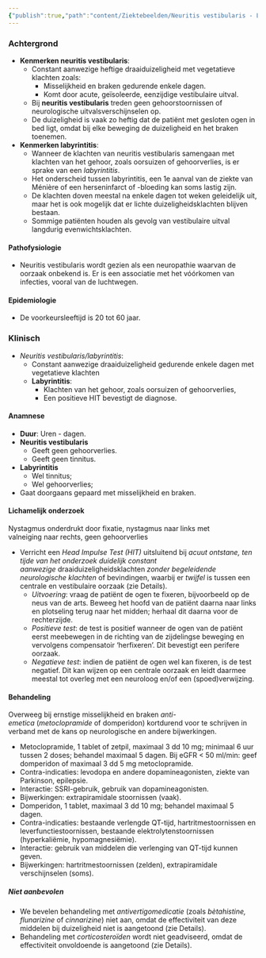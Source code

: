 ```yaml
---
{"publish":true,"path":"content/Ziektebeelden/Neuritis vestibularis - Labyrintitis.md","permalink":"/content/ziektebeelden/neuritis-vestibularis-labyrintitis/","title":"Neuritis vestibularis - Labyrintitis","tags":["KNO/Vestibulologie","Ziektebeeld"]}
---
```




### Achtergrond

- **Kenmerken neuritis vestibularis**:
	- Constant aanwezige heftige draaiduizeligheid met vegetatieve klachten zoals:
		- Misselijkheid en braken gedurende enkele dagen.
		- Komt door acute, geïsoleerde, eenzijdige vestibulaire uitval.
	- Bij **neuritis vestibularis** treden geen gehoorstoornissen of neurologische uitvalsverschijnselen op.
	- De duizeligheid is vaak zo heftig dat de patiënt met gesloten ogen in bed ligt, omdat bij elke beweging de duizeligheid en het braken toenemen.
- **Kenmerken labyrintitis**:
	- Wanneer de klachten van neuritis vestibularis samengaan met klachten van het gehoor, zoals oorsuizen of gehoorverlies, is er sprake van een _labyrintitis_. 
	- Het onderscheid tussen labyrintitis, een 1e aanval van de ziekte van Ménière of een herseninfarct of -bloeding kan soms lastig zijn.
	- De klachten doven meestal na enkele dagen tot weken geleidelijk uit, maar het is ook mogelijk dat er lichte duizeligheidsklachten blijven bestaan. 
	- Sommige patiënten houden als gevolg van vestibulaire uitval langdurig evenwichtsklachten.
#### Pathofysiologie

- Neuritis vestibularis wordt gezien als een neuropathie waarvan de oorzaak onbekend is. Er is een associatie met het vóórkomen van infecties, vooral van de luchtwegen.

#### Epidemiologie
- De voorkeursleeftijd is 20 tot 60 jaar.
### Klinisch
- _Neuritis vestibularis/labyrintitis_: 
	- Constant aanwezige draaiduizeligheid gedurende enkele dagen met vegetatieve klachten
	- **Labyrintitis**:
		- Klachten van het gehoor, zoals oorsuizen of gehoorverlies, 
		- Een positieve HIT bevestigt de diagnose.

#### Anamnese

- **Duur**: Uren - dagen.
- **Neuritis vestibularis**
	- Geeft geen gehoorverlies.
	- Geeft geen tinnitus.
- **Labyrintitis**
	- Wel tinnitus;
	- Wel gehoorverlies;
- Gaat doorgaans gepaard met misselijkheid en braken.

#### Lichamelijk onderzoek

Nystagmus onderdrukt door fixatie, nystagmus naar links met valneiging naar rechts, geen gehoorverlies

-   Verricht een _Head Impulse Test (HIT)_ uitsluitend bij _acuut ontstane, ten tijde van het onderzoek duidelijk constant aanwezige_ draaiduizeligheidsklachten _zonder begeleidende neurologische klachten_ of bevindingen, waarbij er _twijfel_ is tussen een centrale en vestibulaire oorzaak (zie Details).
    -   _Uitvoering_: vraag de patiënt de ogen te fixeren, bijvoorbeeld op de neus van de arts. Beweeg het hoofd van de patiënt daarna naar links en plotseling terug naar het midden; herhaal dit daarna voor de rechterzijde.
    -   _Positieve test_: de test is positief wanneer de ogen van de patiënt eerst meebewegen in de richting van de zijdelingse beweging en vervolgens compensatoir ‘herfixeren’. Dit bevestigt een perifere oorzaak.
    -   _Negatieve test_: indien de patiënt de ogen wel kan fixeren, is de test negatief. Dit kan wijzen op een centrale oorzaak en leidt daarmee meestal tot overleg met een neuroloog en/of een (spoed)verwijzing.

#### Behandeling

Overweeg bij ernstige misselijkheid en braken _anti-emetica_ (_metoclopramide_ of domperidon) kortdurend voor te schrijven in verband met de kans op neurologische en andere bijwerkingen.
- Metoclopramide, 1 tablet of zetpil, maximaal 3 dd 10 mg; minimaal 6 uur tussen 2 doses; behandel maximaal 5 dagen. Bij eGFR < 50 ml/min: geef domperidon of maximaal 3 dd 5 mg metoclopramide.
 - Contra-indicaties: levodopa en andere dopamineagonisten, ziekte van Parkinson, epilepsie.
 - Interactie: SSRI-gebruik, gebruik van dopamineagonisten.
 - Bijwerkingen: extrapiramidale stoornissen (vaak).
- Domperidon, 1 tablet, maximaal 3 dd 10 mg; behandel maximaal 5 dagen.
 - Contra-indicaties: bestaande verlengde QT-tijd, hartritmestoornissen en leverfunctiestoornissen, bestaande elektrolytenstoornissen (hyperkaliëmie, hypomagnesiëmie).
 - Interactie: gebruik van middelen die verlenging van QT-tijd kunnen geven.
 - Bijwerkingen: hartritmestoornissen (zelden), extrapiramidale verschijnselen (soms).

##### Niet aanbevolen
- We bevelen behandeling met _antivertigomedicatie_ (zoals _bètahistine, flunarizine_ of _cinnarizine_) niet aan, omdat de effectiviteit van deze middelen bij duizeligheid niet is aangetoond (zie Details).
- Behandeling met _corticosteroïden_ wordt niet geadviseerd, omdat de effectiviteit onvoldoende is aangetoond (zie Details).

